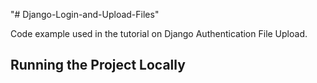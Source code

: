 "# Django-Login-and-Upload-Files" 


Code example used in the tutorial on Django Authentication File Upload.

## Running the Project Locally
